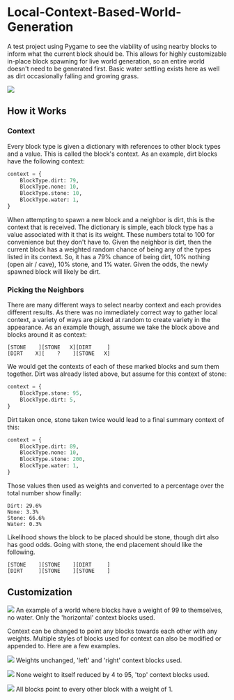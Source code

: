 # Local-Context-Based-World-Generation
A test project using Pygame to see the viability of using nearby blocks
to inform what the current block should be. This allows for highly 
customizable in-place block spawning for live world generation, so an 
entire world doesn't need to be generated first. Basic water settling
exists here as well as dirt occasionally falling and growing grass.

![](https://user-images.githubusercontent.com/14948706/71793332-18a8b980-3002-11ea-9380-c6237e9e86c9.png)

## How it Works
### Context
Every block type is given a dictionary with references to other block
types and a value. This is called the block's context. As an example,
dirt blocks have the following context:
```python
context = {
    BlockType.dirt: 79,
    BlockType.none: 10,
    BlockType.stone: 10,
    BlockType.water: 1,
}
```
When attempting to spawn a new block and a neighbor is dirt, this is
the context that is received. The dictionary is simple, each block type
has a value associated with it that is its weight. These numbers total
to 100 for convenience but they don't have to. Given the neighbor is
dirt, then the current block has a weighted random chance of being any
of the types listed in its context. So, it has a 79% chance of being
dirt, 10% nothing (open air / cave), 10% stone, and 1% water. Given the
odds, the newly spawned block will likely be dirt.

### Picking the Neighbors
There are many different ways to select nearby context and each provides
different results. As there was no immediately correct way to gather
local context, a variety of ways are picked at random to create variety
in the appearance. As an example though, assume we take the block above 
and blocks around it as context:
```
[STONE    ][STONE   X][DIRT     ]
[DIRT    X][    ?    ][STONE   X]
```
We would get the contexts of each of these marked blocks and sum them 
together. Dirt was already listed above, but assume for this context of
stone:
```python
context = {
    BlockType.stone: 95,
    BlockType.dirt: 5,
}
```
Dirt taken once, stone taken twice would lead to a final summary context
of this:
```python
context = {
    BlockType.dirt: 89,
    BlockType.none: 10,
    BlockType.stone: 200,
    BlockType.water: 1,
}
```

Those values then used as weights and converted to a percentage over the
total number show finally:
```
Dirt: 29.6%
None: 3.3%
Stone: 66.6%
Water: 0.3%
```
Likelihood shows the block to be placed should be stone, though dirt
also has good odds. Going with stone, the end placement should like the
following.
```
[STONE    ][STONE    ][DIRT     ]
[DIRT     ][STONE    ][STONE    ]
```

## Customization
![](https://user-images.githubusercontent.com/14948706/71793165-3e818e80-3001-11ea-9f9e-123ca58729af.png)
An example of a world where blocks have a weight of 99 to themselves,
no water. Only the 'horizontal' context blocks used.

Context can be changed to point any blocks towards each other with any
weights. Multiple styles of blocks used for context can also be modified
or appended to. Here are a few examples.

![](https://user-images.githubusercontent.com/14948706/71793146-2a3d9180-3001-11ea-881e-ceff95984752.png)
Weights unchanged, 'left' and 'right' context blocks used.

![](https://user-images.githubusercontent.com/14948706/71793171-48a38d00-3001-11ea-915e-bd7b846a6cc8.png)
None weight to itself reduced by 4 to 95, 'top' context blocks used.

![](https://user-images.githubusercontent.com/14948706/71793181-52c58b80-3001-11ea-845c-0057a663182a.png)
All blocks point to every other block with a weight of 1.
